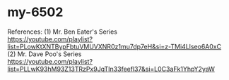 # my-6502

References:
(1) Mr. Ben Eater's Series  
https://youtube.com/playlist?list=PLowKtXNTBypFbtuVMUVXNR0z1mu7dp7eH&si=z-TMi4Llseo6A0xC  
(2) Mr. Dave Poo's Series  
https://youtube.com/playlist?list=PLLwK93hM93Z13TRzPx9JqTIn33feefl37&si=L0C3aFk1YhpY2yaW  

